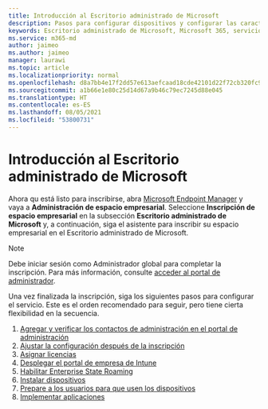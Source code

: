 ```yaml
---
title: Introducción al Escritorio administrado de Microsoft
description: Pasos para configurar dispositivos y configurar las características de Azure para que funcionen con el servicio
keywords: Escritorio administrado de Microsoft, Microsoft 365, servicio, documentación
ms.service: m365-md
author: jaimeo
ms.author: jaimeo
manager: laurawi
ms.topic: article
ms.localizationpriority: normal
ms.openlocfilehash: d8a7bb4e17f2dd57e613aefcaad18cde42101d22f72cb320fc9200f4e858ab73
ms.sourcegitcommit: a1b66e1e80c25d14d67a9b46c79ec7245d88e045
ms.translationtype: HT
ms.contentlocale: es-ES
ms.lasthandoff: 08/05/2021
ms.locfileid: "53800731"
---
```

# <a name="get-started-with-microsoft-managed-desktop"></a>Introducción al Escritorio administrado de Microsoft

Ahora qu está listo para inscribirse, abra [Microsoft Endpoint Manager](https://endpoint.microsoft.com/) y vaya a **Administración de espacio empresarial**. Seleccione **Inscripción de espacio empresarial** en la subsección **Escritorio administrado de Microsoft** y, a continuación, siga el asistente para inscribir su espacio empresarial en el Escritorio administrado de Microsoft.

> [!NOTE]
> Debe iniciar sesión como Administrador global para completar la inscripción. Para más información, consulte [acceder al portal de administrador](access-admin-portal.md).

Una vez finalizada la inscripción, siga los siguientes pasos para configurar el servicio. Este es el orden recomendado para seguir, pero tiene cierta flexibilidad en la secuencia. 

1. [Agregar y verificar los contactos de administración en el portal de administración ](add-admin-contacts.md)
2. [Ajustar la configuración después de la inscripción](conditional-access.md)
3. [Asignar licencias](assign-licenses.md)
4. [Desplegar el portal de empresa de Intune](company-portal.md)
5. [Habilitar Enterprise State Roaming](enterprise-state-roaming.md)
6. [Instalar dispositivos](set-up-devices.md)
7. [Prepare a los usuarios para que usen los dispositivos](get-started-devices.md)
8. [Implementar aplicaciones](deploy-apps.md)
